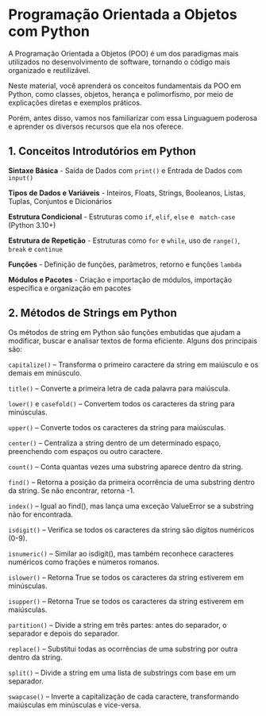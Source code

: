 # Programação Orientada a Objetos com Python

A Programação Orientada a Objetos (POO) é um dos paradigmas mais utilizados no desenvolvimento de software, tornando o código mais organizado e reutilizável.

Neste material, você aprenderá os conceitos fundamentais da POO em Python, como classes, objetos, herança e polimorfismo, por meio de explicações diretas e exemplos práticos.

Porém, antes disso, vamos nos familiarizar com essa Linguaguem poderosa e aprender os diversos recursos que ela nos oferece.

## 1. Conceitos Introdutórios em Python

**Sintaxe Básica** - Saída de Dados com `print()` e Entrada de Dados com `input()`  

**Tipos de Dados e Variáveis** - Inteiros, Floats, Strings, Booleanos, Listas, Tuplas, Conjuntos e Dicionários 

**Estrutura Condicional** - Estruturas como `if`, `elif`, `else` e ` match-case` (Python 3.10+)  

**Estrutura de Repetição** - Estruturas como `for` e `while`, uso de `range()`, `break` e `continue`  

**Funções** - Definição de funções, parâmetros, retorno e funções `lambda`  

**Módulos e Pacotes** - Criação e importação de módulos, importação específica e organização em pacotes  


## 2. Métodos de Strings em Python 

Os métodos de string em Python são funções embutidas que ajudam a modificar, buscar e analisar textos de forma eficiente. Alguns dos principais são:

`capitalize()` – Transforma o primeiro caractere da string em maiúsculo e os demais em minúsculo.

`title()` – Converte a primeira letra de cada palavra para maiúscula.

`lower()` e `casefold()` – Convertem todos os caracteres da string para minúsculas.

`upper()` – Converte todos os caracteres da string para maiúsculas.

`center()` – Centraliza a string dentro de um determinado espaço, preenchendo com espaços ou outro caractere.

`count()` – Conta quantas vezes uma substring aparece dentro da string.

`find()` – Retorna a posição da primeira ocorrência de uma substring dentro da string. Se não encontrar, retorna -1.

`index()` – Igual ao find(), mas lança uma exceção ValueError se a substring não for encontrada.

`isdigit()` – Verifica se todos os caracteres da string são dígitos numéricos (0-9).

`isnumeric()` – Similar ao isdigit(), mas também reconhece caracteres numéricos como frações e números romanos.

`islower()` – Retorna True se todos os caracteres da string estiverem em minúsculas.

`isupper()` – Retorna True se todos os caracteres da string estiverem em maiúsculas.

`partition()` – Divide a string em três partes: antes do separador, o separador e depois do separador.

`replace()` – Substitui todas as ocorrências de uma substring por outra dentro da string.

`split()` – Divide a string em uma lista de substrings com base em um separador.

`swapcase()` – Inverte a capitalização de cada caractere, transformando maiúsculas em minúsculas e vice-versa.
